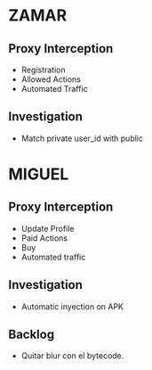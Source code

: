 # ZAMAR
## Proxy Interception
* Registration 
* Allowed Actions
* Automated Traffic

## Investigation
* Match private user_id with public

# MIGUEL
## Proxy Interception
* Update Profile
* Paid Actions
* Buy
* Automated traffic

## Investigation
* Automatic inyection on APK

## Backlog
* Quitar blur con el bytecode.
